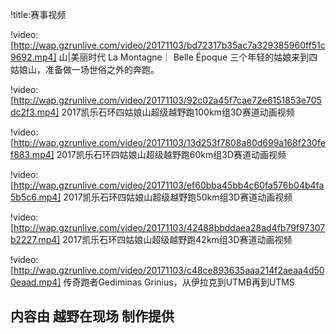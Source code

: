 !title:赛事视频

!video:[http://wap.gzrunlive.com/video/20171103/bd72317b35ac7a329385960ff51c9692.mp4]
山|美丽时代 La Montagne｜ Belle Époque
三个年轻的姑娘来到四姑娘山，准备做一场世俗之外的奔跑。


!video:[http://wap.gzrunlive.com/video/20171103/92c02a45f7cae72e6151853e705dc2f3.mp4]
2017凯乐石环四姑娘山超级越野跑100km组3D赛道动画视频


!video:[http://wap.gzrunlive.com/video/20171103/13d253f7808a80d699a168f230fef883.mp4]
2017凯乐石环四姑娘山超级越野跑60km组3D赛道动画视频


!video:[http://wap.gzrunlive.com/video/20171103/ef60bba45bb4c60fa576b04b4fa5b5c6.mp4]
2017凯乐石环四姑娘山超级越野跑50km组3D赛道动画视频


!video:[http://wap.gzrunlive.com/video/20171103/42488bbddaea28ad4fb79f97307b2227.mp4]
2017凯乐石环四姑娘山超级越野跑42km组3D赛道动画视频

 
!video:[http://wap.gzrunlive.com/video/20171103/c48ce893635aaa214f2aeaa4d500eaad.mp4]
传奇跑者Gediminas Grinius，从伊拉克到UTMB再到UTMS

## 内容由 越野在现场 制作提供
